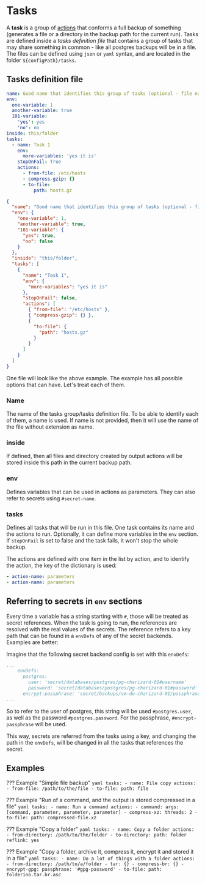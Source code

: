# Tasks

A **task** is a group of [actions](../actions) that conforms a full backup of something (generates a file or a directory in the backup path for the current run). Tasks are defined inside a *tasks definition file* that contains a group of tasks that may share something in common - like all postgres backups will be in a file. The files can be defined using `json` or `yaml` syntax, and are located in the folder `${configPath}/tasks`.


## Tasks definition file

```yaml tab="YAML syntax"
name: Good name that identifies this group of tasks (optional - file name will be used instead)
env:
  one-variable: 1
  another-variable: true
  101-variable:
    'yes': yes
    'no': no
inside: this/folder
tasks:
  - name: Task 1
    env:
      more-variables: 'yes it is'
    stopOnFail: True
    actions:
      - from-file: /etc/hosts
      - compress-gzip: {}
      - to-file:
          path: hosts.gz
```

```json tab="JSON syntax"
{
  "name": "Good name that identifies this group of tasks (optional - file name will be used instead)",
  "env": {
    "one-variable": 1,
    "another-variable": true,
    "101-variable": {
      "yes": true,
      "no": false
    }
  },
  "inside": "this/folder",
  "tasks": [
    {
      "name": "Task 1",
      "env": {
        "more-variables": "yes it is"
      },
      "stopOnFail": false,
      "actions": [
        { "from-file": "/etc/hosts" },
        { "compress-gzip": {} },
        {
          "to-file": {
            "path": "hosts.gz"
          }
        }
      ]
    }
  ]
}
```

One file will look like the above example. The example has all possible options that can have. Let's treat each of them.

### Name

The name of the tasks group/tasks definition file. To be able to identify each of them, a name is used. If name is not provided, then it will use the name of the file without extension as name.

### inside

If defined, then all files and directory created by output actions will be stored inside this path in the current backup path.

### env

Defines variables that can be used in actions as parameters. They can also refer to secrets using `#secret-name`.

### tasks

Defines all tasks that will be run in this file. One task contains its name and the actions to run. Optionally, it can define more variables in the `env` section. If `stopOnFail` is set to false and the task fails, it won't stop the whole backup.

The actions are defined with one item in the list by action, and to identify the action, the key of the dictionary is used:

```yaml
- action-name: parameters
- action-name: parameters
```


## Referring to secrets in `env` sections

Every time a variable has a string starting with `#`, those will be treated as secret references. When the task is going to run, the references are resolved with the real values of the secrets. The reference refers to a key path that can be found in a `envDefs` of any of the secret backends. Examples are better:

Imagine that the following secret backend config is set with this `envDefs`:

```yaml
...
    envDefs:
      postgres:
        user: 'secret/databases/postgres/pg-charizard-01#username'
        password: 'secret/databases/postgres/pg-charizard-01#password'
      encrypt-passphrase: 'secret/backups/vm-do-charizard-01/passphrase#passphrase'
...
```

So to refer to the user of postgres, this string will be used `#postgres.user`, as well as the password `#postgres.password`. For the passphrase, `#encrypt-passphrase` will be used.

This way, secrets are referred from the tasks using a key, and changing the path in the `envDefs`, will be changed in all the tasks that references the secret.


## Examples

??? Example "Simple file backup"
    ```yaml
    tasks:
      - name: File copy
        actions:
          - from-file: /path/to/the/file
          - to-file:
              path: file
    ```

??? Example "Run of a command, and the output is stored compressed in a file"
    ```yaml
    tasks:
      - name: Run a command
        actions:
          - command:
            args: [command, parameter, parameter, parameter]
          - compress-xz:
              threads: 2
          - to-file:
              path: compressed-file.xz
    ```

??? Example "Copy a folder"
    ```yaml
    tasks:
      - name: Copy a folder
        actions:
          - from-directory: /path/to/the/folder
          - to-directory:
              path: folder
              reflink: yes
    ```

??? Example "Copy a folder, archive it, compress it, encrypt it and stored it in a file"
    ```yaml
    tasks:
      - name: Do a lot of things with a folder
        actions:
          - from-directory: /path/to/a/folder
          - tar: {}
          - compress-br: {}
          - encrypt-gpg:
              passphrase: '#gpg-password'
          - to-file:
            path: folderino.tar.br.asc
    ```
